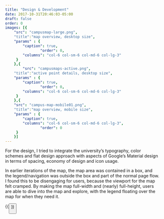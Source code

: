 ```yaml
---
title: "Design & Development"
date: 2017-10-31T20:46:03-05:00
draft: false
order: 0
images: [{
    "src": "campusmap-large.png",
    "title":"map overview, desktop size",
    "params" : {
        "caption": true,
                "order": 0,
        "columns": "col-6 col-sm-6 col-md-6 col-lg-3"
     }
    },{
        "src": "campusmaps-active.png",
    "title":"active point details, desktop size",
    "params" : {
        "caption": true,
                "order": 0,
        "columns": "col-6 col-sm-6 col-md-6 col-lg-3"
     }
    },{
    "src": "campus-map-mobile01.png",
    "title":"map overview, mobile size",
    "params" : {
        "caption": true,
        "columns": "col-6 col-sm-6 col-md-6 col-lg-3",
                "order": 0
     }
    }]
---
```

For the design, I tried to integrate the university’s typography, color schemes and flat design approach with aspects of Google’s Material design in terms of spacing, economy of design and icon usage. 

In earlier iterations of the map, the map area was contained in a box, and the legend/navigation was outside the box and part of the normal page flow. I found this to be disengaging for users, because the viewport for the map felt cramped. By making the map full-width and (nearly) full-height, users are able to dive into the map and explore, with the legend floating over the map for when they need it.

{{<button title="live version" link="https://dixie.edu/campus-maps" class="btn-secondary" >}}